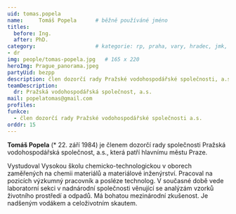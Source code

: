 ```yaml
---
uid: tomas.popela
name:     Tomáš Popela  	# běžně používáné jméno
titles:
  before: Ing.
  after: PhD.
category:                 	# kategorie: rp, praha, vary, hradec, jmk, senat
- dr
img: people/tomas-popela.jpg   # 165 x 220
heroImg: Prague_panorama.jpeg
partyUid: bezpp
description: člen dozorčí rady Pražské vodohospodářské společnosti, a.s.
teamDescription:
  dr: Pražská vodohospodářská společnost, a.s. 
mail: popelatomas@gmail.com
profiles:
funkce:
  - člen dozorčí rady Pražské vodohospodářské společnosti a.s. 
orddr: 15  
---
```


**Tomáš Popela** (* 22. září 1984) je členem dozorčí rady společnosti Pražská vodohospodářská společnost, a.s., která patří hlavnímu městu Praze.

Vystudoval Vysokou školu chemicko-technologickou v oborech zaměřených na chemii materiálů a materiálové inženýrství. Pracoval na pozicích výzkumný pracovník a posléze technolog. V současné době vede laboratorní sekci v nadnárodní společnosti věnující se analýzám vzorků životního prostředí a odpadů. Má bohatou mezinárodní zkušenost. Je nadšeným vodákem a celoživotním skautem.
